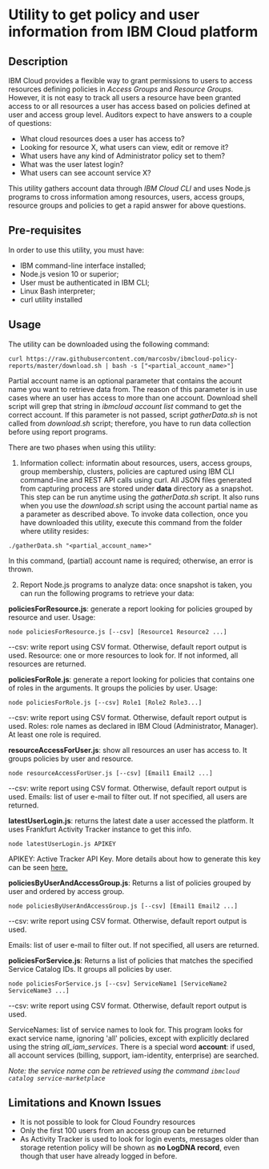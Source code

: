 # Utility to get policy and user information from IBM Cloud platform

## Description
IBM Cloud provides a flexible way to grant permissions to users to access resources defining policies in *Access Groups* and *Resource Groups*. However, it is not easy to track all users a resource have been granted access to or all resources a user has access based on policies defined at user and access group level.
Auditors expect to have answers to a couple of questions:
* What cloud resources does a user has access to?
* Looking for resource X, what users can view, edit or remove it?
* What users have any kind of Administrator policy set to them?
* What was the user latest login?
* What users can see account service X?

This utility gathers account data through *IBM Cloud CLI* and uses Node.js programs to cross information among resources, users, access groups, resource groups and policies to get a rapid answer for above questions.

## Pre-requisites
In order to use this utility, you must have:
* IBM command-line interface installed;
* Node.js vesion 10 or superior;
* User must be authenticated in IBM CLI;
* Linux Bash interpreter;
* curl utility installed

## Usage
The utility can be downloaded using the following command:
```
curl https://raw.githubusercontent.com/marcosbv/ibmcloud-policy-reports/master/download.sh | bash -s ["<partial_account_name>"]
```
Partial account name is an optional parameter that contains the acount name you want to retrieve data from. The reason of this parameter is in use cases where an user has access to more than one account. Download shell script will grep that string in *ibmcloud account list* command to get the correct account. If this parameter is not passed, script *gatherData.sh* is not called from *download.sh* script; therefore, you have to run data collection before using report programs.

There are two phases when using this utility:
1) Information collect: informatin about resources, users, access groups, group membership, clusters, policies are captured using IBM CLI command-line and REST API calls using curl. All JSON files generated from capturing process are stored under **data** directory as a snapshot.
This step can be run anytime using the *gatherData.sh* script. It also runs when you use the *download.sh* script using the account partial name as a parameter as described above.
To invoke data collection, once you have downloaded this utility, execute this command from the folder where utility resides:
```
./gatherData.sh "<partial_account_name>"
```
In this command, (partial) account name is required; otherwise, an error is thrown.

2) Report Node.js programs to analyze data: once snapshot is taken, you can run the following programs to retrieve your data:

**policiesForResource.js**: generate a report looking for policies grouped by resource and user.
Usage:
```
node policiesForResource.js [--csv] [Resource1 Resource2 ...]
```
--csv: write report using CSV format. Otherwise, default report output is used.
Resource: one or more resources to look for. If not informed, all resources are returned.


**policiesForRole.js**: generate a report looking for policies that contains one of roles in the arguments. It groups the policies by user.
Usage:
```
node policiesForRole.js [--csv] Role1 [Role2 Role3...]
```
--csv: write report using CSV format. Otherwise, default report output is used.
Roles: role names as declared in IBM Cloud (Administrator, Manager). At least one role is required.

**resourceAccessForUser.js**: show all resources an user has access to. It groups policies by user and resource.
```
node resourceAccessForUser.js [--csv] [Email1 Email2 ...]
```
--csv: write report using CSV format. Otherwise, default report output is used.
Emails: list of user e-mail to filter out. If not specified, all users are returned.


**latestUserLogin.js**: returns the latest date a user accessed the platform. It uses Frankfurt Activity Tracker instance to get this info.
```
node latestUserLogin.js APIKEY
```
APIKEY: Active Tracker API Key. More details about how to generate this key can be seen [here.](https://cloud.ibm.com/docs/services/Activity-Tracker-with-LogDNA?topic=logdnaat-export#export_api)


**policiesByUserAndAccessGroup.js**: Returns a list of policies grouped by user and ordered by access group.
```
node policiesByUserAndAccessGroup.js [--csv] [Email1 Email2 ...]
```
--csv: write report using CSV format. Otherwise, default report output is used.

Emails: list of user e-mail to filter out. If not specified, all users are returned.

**policiesForService.js**: Returns a list of policies that matches the specified Service Catalog IDs. It groups all policies by user. 
```
node policiesForService.js [--csv] ServiceName1 [ServiceName2 ServiceName3 ...]
```
--csv: write report using CSV format. 
Otherwise, default report output is used.

ServiceNames: list of service names to look for. This program looks for exact service name, ignoring 'all' policies, except with explicitly declared using the string *all_iam_services*. There is a special word **account**: if used, all account services (billing, support, iam-identity, enterprise) are searched.

*Note: the service name can be retrieved using the command 
```ibmcloud catalog service-marketplace```*


## Limitations and Known Issues

* It is not possible to look for Cloud Foundry resources
* Only the first 100 users from an access group can be returned
* As Activity Tracker is used to look for login events, messages older than storage retention policy will be shown as **no LogDNA record**, even though that user have already logged in before.
